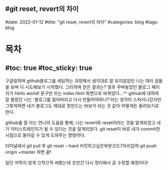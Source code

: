 #git reset, revert의 차이
---
#date: 2022-01-12
#title: "git reset, revert의 차이"
#categories: blog
#tags: blog
# 목차
#toc: true 
#toc_sticky: true
---

구글링하며 github블로그를 세팅하는 과정해서 생각대로 잘 되지않았던 나는 여러 글들을 보며 다 시도해보기 시작했다.
그리하여 얻은 결과는? 얼추 꾸며놓았던 블로그 페이지가 Hello world! 문구만 뜨는 index.html 화면으로 바뀌었다...^^
github에 대하여 잘 몰랐던 나는 '블로그를 밀어버리고 다시 만들어야하나?'라는 생각이 스쳐지나갔지만
그렇게하면 내가 블로그도 제대로 못만드는 바보가 되는 것 같아 어떻게든 돌려보기로 한다.

github를 잘 아는 언니의 도움을 통해, 나는 revert와 reset이라는 것을 알게되었고
내가 닥터스트레인지가 될 수 있다는 것을 알게되었다. 
git reset이 바로 내가 commit한 시점으로 돌아갈 수 있게 도와주는 명령어다.

터미널에서 git pull 후
git reset --hard 커밋하고싶은부분코드7자리입력
git push origin +master 
하면 끝!

일단 까먹지 않게 끄적끄적 써봤는데 조만간 다시 정리해서 글 수정할 예정이다!
